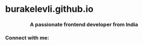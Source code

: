 # burakelevli.github.io

<h3 align="center">A passionate frontend developer from India</h3>

<h3 align="left">Connect with me:</h3>
<p align="left">
</p>
